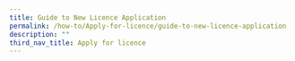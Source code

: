 ```yaml
---
title: Guide to New Licence Application
permalink: /how-to/Apply-for-licence/guide-to-new-licence-application
description: ""
third_nav_title: Apply for licence
---
```

